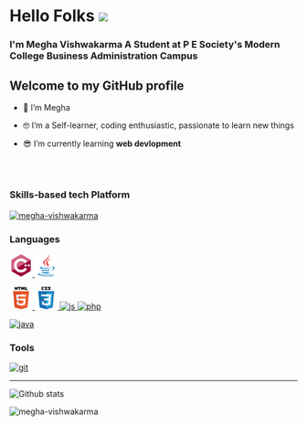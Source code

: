 

<!--
**megha-vishwakarma/megha-vishwakarma** is a ✨ _special_ ✨ repository because its `README.md` (this file) appears on your GitHub profile.

Here are some ideas to get you started:

- 🔭 I’m currently working on ...
- 🌱 I’m currently learning ...
- 👯 I’m looking to collaborate on ...
- 🤔 I’m looking for help with ...
- 💬 Ask me about ...
- 📫 How to reach me: ...
- 😄 Pronouns: ...
- ⚡ Fun fact: ...
-->

<h1 >Hello Folks <!--👋-->  <img src="https://github.com/TheDudeThatCode/TheDudeThatCode/blob/master/Assets/Hi.gif" width="29px">
</h1>
<h3 >I'm Megha Vishwakarma A Student at P E Society's Modern College Business Administration Campus </h3>
    
   
    
## Welcome to my GitHub profile 

- 👩 I’m Megha

- 🤓 I’m a Self-learner, coding enthusiastic, passionate to learn new things 

- 	😎 I’m currently learning **web devlopment**

<br>
<br>
<h3  align="left">Skills-based tech  Platform</h3>
<a href="https://www.hackerrank.com/vishwakarmamegh1" target="blank"><img align="center" src="https://raw.githubusercontent.com/rahuldkjain/github-profile-readme-generator/master/src/images/icons/Social/hackerrank.svg" alt="megha-vishwakarma" height="50" width="50" /></a>

<h3 align="left">Languages</h3>
<p align="left"> 

<a href="https://www.w3schools.com/cpp/" target="_blank"> <img src="https://raw.githubusercontent.com/devicons/devicon/master/icons/cplusplus/cplusplus-original.svg" alt="cplusplus" width="40" height="40"/> </a> 
<a href="https://www.java.com" target="_blank"> <img src="https://raw.githubusercontent.com/devicons/devicon/master/icons/java/java-original.svg" alt="java" width="40" height="40"/> </a>

<a href="https://www.w3.org/html/" target="_blank"> <img src="https://raw.githubusercontent.com/devicons/devicon/master/icons/html5/html5-original-wordmark.svg" alt="html5" width="40" height="40"/> </a>   <a href="https://www.w3schools.com/css/" target="_blank"> <img src="https://raw.githubusercontent.com/devicons/devicon/master/icons/css3/css3-original-wordmark.svg" alt="css3" width="40" height="40"/> </a> 
<a href="https://www.w3.org/html/" target="_blank"> <img src="https://cdn.freelogovectors.net/wp-content/uploads/2020/11/javascript_logo.png" alt="js" width="29" height="33"/> </a>   <a href="https://www.w3schools.com/css/" target="_blank"> <img src="https://dab1nmslvvntp.cloudfront.net/wp-content/uploads/2016/04/1459870313PHP-logo.svg.png" alt="php" width="35" height="35"/> </a> 

<a href="https://www.java.com" target="_blank"> <img src="https://devstickers.com/assets/img/pro/2p4i.png" alt="java" width="45" height="40"/> </a>

<h3 align="left"> Tools</h3>
<a href="https://git-scm.com/" target="_blank"> <img src="https://www.vectorlogo.zone/logos/git-scm/git-scm-icon.svg" alt="git" width="40" height="40"/> </a>
<br><hr>
<!--img align="center" src="https://github-readme-stats.vercel.app/api/<CARD_TYPE>/?username=megha-vishwakarma&theme=<THEME_NAME>" /-->

![Github stats](https://github-readme-stats.vercel.app/api?username=megha-vishwakarma)
<p><img align="left" src="https://github-readme-stats.vercel.app/api/top-langs?username=megha-vishwakarma&show_icons=true&locale=en&layout=compact" alt="megha-vishwakarma" /></p>


